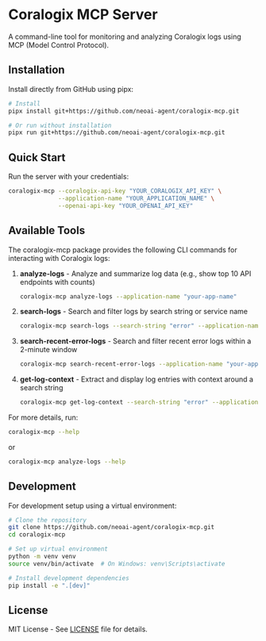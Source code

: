 # Coralogix MCP Server

A command-line tool for monitoring and analyzing Coralogix logs using MCP (Model Control Protocol).

## Installation

Install directly from GitHub using pipx:

```bash
# Install
pipx install git+https://github.com/neoai-agent/coralogix-mcp.git

# Or run without installation
pipx run git+https://github.com/neoai-agent/coralogix-mcp.git
```

## Quick Start

Run the server with your credentials:

```bash
coralogix-mcp --coralogix-api-key "YOUR_CORALOGIX_API_KEY" \
              --application-name "YOUR_APPLICATION_NAME" \
              --openai-api-key "YOUR_OPENAI_API_KEY"
```

## Available Tools

The coralogix-mcp package provides the following CLI commands for interacting with Coralogix logs:

1. **analyze-logs** - Analyze and summarize log data (e.g., show top 10 API endpoints with counts)
   ```bash
   coralogix-mcp analyze-logs --application-name "your-app-name"
   ```

2. **search-logs** - Search and filter logs by search string or service name
   ```bash
   coralogix-mcp search-logs --search-string "error" --application-name "your-app-name"
   ```

3. **search-recent-error-logs** - Search and filter recent error logs within a 2-minute window
   ```bash
   coralogix-mcp search-recent-error-logs --application-name "your-app-name"
   ```

4. **get-log-context** - Extract and display log entries with context around a search string
   ```bash
   coralogix-mcp get-log-context --search-string "error" --application-name "your-app-name"
   ```

For more details, run:
```bash
coralogix-mcp --help
```
or
```bash
coralogix-mcp analyze-logs --help
```

## Development

For development setup using a virtual environment:

```bash
# Clone the repository
git clone https://github.com/neoai-agent/coralogix-mcp.git
cd coralogix-mcp

# Set up virtual environment
python -m venv venv
source venv/bin/activate  # On Windows: venv\Scripts\activate

# Install development dependencies
pip install -e ".[dev]"
```

## License

MIT License - See [LICENSE](LICENSE) file for details.
